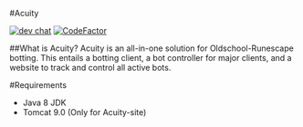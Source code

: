 #Acuity

[![dev chat](https://discordapp.com/api/guilds/236334952927461378/widget.png?style=shield)](https://discord.gg/dqPw8yZ)
[![CodeFactor](https://www.codefactor.io/repository/github/acuity/acuitycore/badge)](https://www.codefactor.io/repository/github/acuity/acuitycore)

##What is Acuity?
Acuity is an all-in-one solution for Oldschool-Runescape botting. This entails a botting client, a bot controller for major clients, and a website to track and control all active bots.

#Requirements
* Java 8 JDK
* Tomcat 9.0 (Only for Acuity-site)